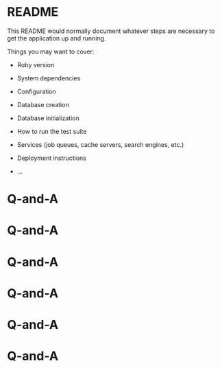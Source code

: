 # README

This README would normally document whatever steps are necessary to get the
application up and running.

Things you may want to cover:

* Ruby version

* System dependencies

* Configuration

* Database creation

* Database initialization

* How to run the test suite

* Services (job queues, cache servers, search engines, etc.)

* Deployment instructions

* ...
# Q-and-A
# Q-and-A
# Q-and-A
# Q-and-A
# Q-and-A
# Q-and-A
